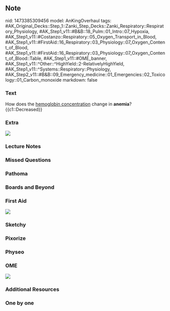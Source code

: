 ## Note
nid: 1473385309456
model: AnKingOverhaul
tags: #AK_Original_Decks::Step_1::Zanki_Step_Decks::Zanki_Respiratory::Respiratory_Physiology, #AK_Step1_v11::#B&B::18_Pulm::01_Intro::07_Hypoxia, #AK_Step1_v11::#Costanzo::Respiratory::05_Oxygen_Transport_in_Blood, #AK_Step1_v11::#FirstAid::16_Respiratory::03_Physiology::07_Oxygen_Content_of_Blood, #AK_Step1_v11::#FirstAid::16_Respiratory::03_Physiology::07_Oxygen_Content_of_Blood::Table, #AK_Step1_v11::#OME_banner, #AK_Step1_v11::^Other::^HighYield::2-RelativelyHighYield, #AK_Step1_v11::^Systems::Respiratory::Physiology, #AK_Step2_v11::#B&B::09_Emergency_medicine::01_Emergencies::02_Toxicology::01_Carbon_monoxide
markdown: false

### Text
<div>
  <div>
    How does the <u>hemoglobin concentration</u> change in
    <b>anemia</b>?
  </div>
  <div>
    {{c1::Decreased}}
  </div>
</div>

### Extra
<img src="paste-123566209106064.jpg">

### Lecture Notes


### Missed Questions


### Pathoma


### Boards and Beyond


### First Aid
<div><img src="paste-277734060196574.jpg"></div>

### Sketchy


### Pixorize


### Physeo


### OME
<div class="ome-widget">
  <a href="https://onlinemeded.org?ref=anki"><img src=
  "_OME_AnkiFlashcards_General_7.png"></a>
</div>

### Additional Resources


### One by one

